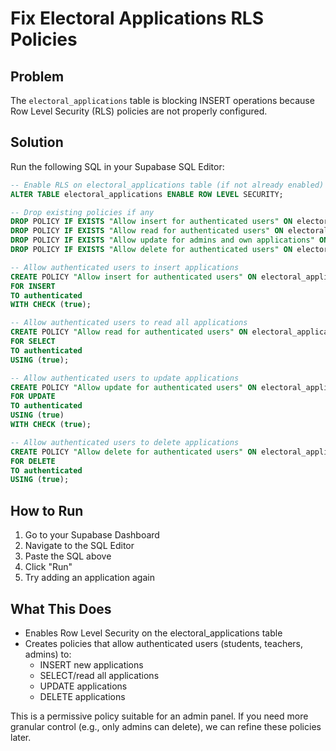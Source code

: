 # Fix Electoral Applications RLS Policies

## Problem
The `electoral_applications` table is blocking INSERT operations because Row Level Security (RLS) policies are not properly configured.

## Solution
Run the following SQL in your Supabase SQL Editor:

```sql
-- Enable RLS on electoral_applications table (if not already enabled)
ALTER TABLE electoral_applications ENABLE ROW LEVEL SECURITY;

-- Drop existing policies if any
DROP POLICY IF EXISTS "Allow insert for authenticated users" ON electoral_applications;
DROP POLICY IF EXISTS "Allow read for authenticated users" ON electoral_applications;
DROP POLICY IF EXISTS "Allow update for admins and own applications" ON electoral_applications;
DROP POLICY IF EXISTS "Allow delete for authenticated users" ON electoral_applications;

-- Allow authenticated users to insert applications
CREATE POLICY "Allow insert for authenticated users" ON electoral_applications
FOR INSERT
TO authenticated
WITH CHECK (true);

-- Allow authenticated users to read all applications
CREATE POLICY "Allow read for authenticated users" ON electoral_applications
FOR SELECT
TO authenticated
USING (true);

-- Allow authenticated users to update applications
CREATE POLICY "Allow update for authenticated users" ON electoral_applications
FOR UPDATE
TO authenticated
USING (true)
WITH CHECK (true);

-- Allow authenticated users to delete applications
CREATE POLICY "Allow delete for authenticated users" ON electoral_applications
FOR DELETE
TO authenticated
USING (true);
```

## How to Run

1. Go to your Supabase Dashboard
2. Navigate to the SQL Editor
3. Paste the SQL above
4. Click "Run"
5. Try adding an application again

## What This Does

- Enables Row Level Security on the electoral_applications table
- Creates policies that allow authenticated users (students, teachers, admins) to:
  - INSERT new applications
  - SELECT/read all applications
  - UPDATE applications
  - DELETE applications

This is a permissive policy suitable for an admin panel. If you need more granular control (e.g., only admins can delete), we can refine these policies later.
